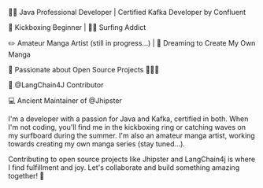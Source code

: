 👨‍💻 Java Professional Developer | Certified Kafka Developer by Confluent

🥊 Kickboxing Beginner | 🏄‍♂️ Surfing Addict

✏️ Amateur Manga Artist (still in progress...) | 🌟 Dreaming to Create My Own Manga

🌱 Passionate about Open Source Projects 🤩🤩🤩

🦜 @LangChain4J Contributor

💻 Ancient Maintainer of @Jhipster


I'm a developer with a passion for Java and Kafka, certified in both. When I'm not coding, you'll find me in the kickboxing ring or catching waves on my surfboard during the summer. I'm also an amateur manga artist, working towards creating my own manga series (stay tuned...). 

Contributing to open source projects like Jhipster and LangChain4j is where I find fulfillment and joy. Let's collaborate and build something amazing together! 🤩
